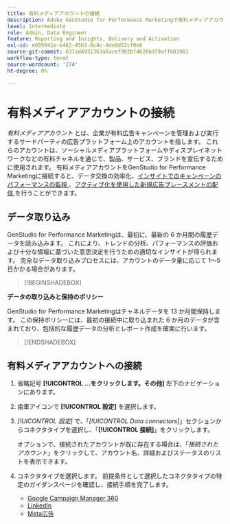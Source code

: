 ```yaml
---
title: 有料メディアアカウントの接続
description: Adobe GenStudio for Performance Marketingで有料メディアアカウントを接続して、広告やメディアをアクティブ化およびモニタリングします。
level: Intermediate
role: Admin, Data Engineer
feature: Reporting and Insights, Delivery and Activation
exl-id: e699041e-b462-45b3-8c4c-4de0d52cf0e6
source-git-commit: 631ad4931363a6acef902bf4626bd79aff683981
workflow-type: tm+mt
source-wordcount: '274'
ht-degree: 0%

---
```


# 有料メディアアカウントの接続

_有料メディアアカウント_ とは、企業が有料広告キャンペーンを管理および実行するサードパーティの広告プラットフォーム上のアカウントを指します。 これらのアカウントは、ソーシャルメディアプラットフォームやディスプレイネットワークなどの有料チャネルを通じて、製品、サービス、ブランドを宣伝するために使用されます。 有料メディアアカウントをGenStudio for Performance Marketingに接続すると、データ交換の効率化、[&#x200B; インサイトでのキャンペーンのパフォーマンスの監視 &#x200B;](/help/user-guide/insights/overview.md)、[&#x200B; アクティブ化を使用した新規広告プレースメントの配信 &#x200B;](/help/user-guide/activation/overview.md) を行うことができます。

## データ取り込み

GenStudio for Performance Marketingは、最初に、最新の 6 か月間の履歴データを読み込みます。 これにより、トレンドの分析、パフォーマンスの評価および十分な情報に基づいた意思決定を行うための適切なインサイトが得られます。 完全なデータ取り込みプロセスには、アカウントのデータ量に応じて 1～5 日かかる場合があります。

>[!BEGINSHADEBOX]

**データの取り込みと保持のポリシー**

GenStudio for Performance Marketingはチャネルデータを 13 か月間保持します。 この保持ポリシーには、最初の接続中に取り込まれた 6 か月のデータが含まれており、包括的な履歴データの分析とレポート作成を確実に行います。

>[!ENDSHADEBOX]


## 有料メディアアカウントへの接続

1. 省略記号 **[!UICONTROL ...をクリックします。その他]** 左下のナビゲーションにあります。

1. 歯車アイコンで **[!UICONTROL 設定]** を選択します。

1. _[!UICONTROL 設定]_ で、「_[!UICONTROL Data connectors]_」セクションからコネクタタイプを選択し、「**[!UICONTROL 接続]**」をクリックします。

   オプションで、接続されたアカウントが既に存在する場合は、「_接続されたアカウント_」をクリックして、アカウント名、詳細およびステータスのリストを表示できます。

1. コネクタタイプを選択します。 前提条件として選択したコネクタタイプの特定のガイダンスページを確認し、接続手順を完了します。

   - [Google Campaign Manager 360](google-cm360.md)
   - [LinkedIn](linkedin-ads.md)
   - [Meta広告](meta-ads.md)
